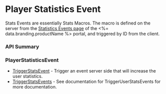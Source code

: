 # Player Statistics Event




Stats Events are essentially Stats Macros.  The macro is defined on the server from the
[Statistics Events page](https://portal.braincloudservers.com/admin/dashboard#/development/gamification-statsevents) of the <%= data.branding.productName %> portal, and triggered by ID from the client.

### API Summary

### PlayerStatisticsEvent
* [TriggerStatsEvent](/api/capi/playerstatsevent/triggerstatsevent) - Trigger an event server side that will increase the user statistics.
* [TriggerStatsEvents](/api/capi/playerstatsevent/triggerstatsevents) - See documentation for TriggerUserStatsEvents for more documentation.


<DocCardList />